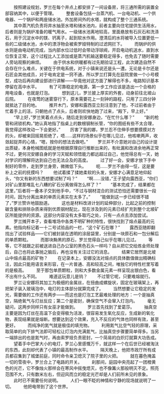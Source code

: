 　　按照建设规划，罗兰在每个井点上都安排了一间设备房，将三通所需的装置全部容纳其中，以便于管理。
　　整套设备包括一台蒸汽机、一台电动机、一个供电器、一个锅炉和两座储水池。外加房间外的水塔，就构成了整个三通系统。
　　其中蒸汽机负责将井水抽至水塔和储水池内，前者主要向住宅提供生活用水，后者则是为锅炉准备的暖气用水。一级储水池离地较高，里面悬放有石灰石和洗涤石，用于沉淀水中的镁、钙离子，起到软水作用。澄清后的水将被导入位置更低一些的二级储水池，水中的漂浮物会被索罗娅特制的过滤网拦下。
　　而锅炉的供水则是由电动机完成，当内部水位过低时会带动浮球阀，开启电动机送水，直到水位恢复正常，这个过程比人工添加或是蒸汽机输送要稳定得多，也免去了随时需要人旁站观察的麻烦。
　　由于供水和供暖都有过先期验证工程，此次建造自然不会存在什么难点，关键在于供电系统，对于小镇来说还是头一遭。无论是卡尔还是石匠会其他成员，对于电肯定是一窍不通，所以罗兰打算先在庭院里做一个小号模型，成功后再向建设部进行讲解――毕竟他对这方面了解得也不多，电路知识基本停留在高中水平。
　　有了可靠稳定的电源，第一步工作应该是造出一个合格的用电设备，也就是灯泡。
　　想到这儿，罗兰披上厚实的外套，动身前往北坡山后院。
　　在夜莺的迷雾穿行下，原本需要花上一刻钟的路程，只用了三四分钟就抵达了目的地。
　　推开木门，安娜和露西亚立刻注意到了他，不过前者由于忙着手上的活，只朝他点了点头，后者则欢快地跑了过来，“殿下，早上好。”
　　“早上好，”罗兰笑着点点头，随后走到安娜身边，“在忙什么哪？”
　　“新的枪管和闭锁机构，”她认真地指了指桌上的数根钢制长管，“你的图纸有些不太合理，我觉得这样改动一下会更好。”
　　厉害了我的娜，罗兰忍不住伸手想要摸摸对方的头，却被来回摇晃拒绝了，唔……这样的场景似乎在哪儿见过，他咳嗽两声，收敛起捉弄的心情，“嗯，按你的想法去做吧。”
　　罗兰并不介意她对自己的设计提出质疑，本身枪械图纸就是他根据原理自行推断出来的，有纰漏和改进余地再正常不过，更何况安娜自身的学习天赋和领悟能力都远超过自己，他觉得总有一天，她对学识的理解将达到自己也无法企及的高度。
　　过了好一会，安娜才放下手中制好的零件，走到罗兰身旁，微微低下头。
　　呃……罗兰不由得一怔，这是要补上之前的抚摸吗？
　　他试着揉了揉她柔软的头发，安娜才心满意足地仰起头，“你又有新的东西想要试制了吗？”
　　“啊……没错，”王子望向露西亚，“你们对矿山里那堆乱七八糟的矿石分离做得怎么样了？”
　　“基本完成了，结果都在这里，”后者将一叠本子交到他手中，“不过与钢材混合的测试恐怕还需要很长一段时间，因为分离出来的单质元素实在太多了。”
　　“能做到这一步已经很不错了，”罗兰赞许地鼓励道。
　　这也是材料改进计划的延伸部分，比起之前的控制碳含量和排除杂质来得到优质钢材配比，现在涉及到的元素已经扩充到整个北坡矿区所能提供的资源。这部分内容没有太多取巧之处，只有一点点去添加尝试。
　　罗兰摊开本子，查看堆场中各类不明矿种的特性，很快找到了熔点最高的元素。他指向标记着一十二号试验品的一栏，“这个矿石在哪？”
　　露西亚随即翻找出了试验样品――它们被封装在透明的涂层袋里，分别是一块原石和一包分解后的单质颗粒。
　　而那块黝黑的原石，罗兰觉得自己似乎在哪儿见过。
　　等等，它不就跟之前被送进自己办公室的黑色石头一样吗？自从把它交给炼金师处理后，自己也将此事抛之脑后，再也没有关注过它的消息。
　　结果它居然是北坡山中熔点最高的矿物？
　　在记录本上，安娜没法对熔点的具体数值做出精确标注，因此只能用语言来形容，在一片普通、高和较高之间，唯独它的特性栏里写着的是极高。
　　至于那包单质颗粒，则和大多数金属元素一样呈现出银白色，看不出有什么不同。
　　难道这玩意儿是钨？
　　不过管它呢，只要难熔就行。
　　罗兰让安娜将其加工为极细的金属丝，在扭曲成螺旋状，固定在玻璃架上，再把架子装入玻璃泡中，电灯的主体部分就算完成了。
　　当然想要让它稳定的发光，需要做的工作还有两步――而这也是灯泡工艺最难处理的地方：一个是抽真空，隔绝氧气与灯丝反应；第二个是密封，确保空气不会窜入灯泡内。
　　毫无疑问，这两步同样只有女巫才能做到。
　　罗兰首先找到了爱葛莎。
　　抽真空主要是因为灯丝在高温下会变得极为活泼，很容易发生氧化反应，生成新的氧化物，表现结果就是熔断。想要达到这个效果，充入不反应的气体也同样有效，甚至更好。
　　而纯净的氮气就是极佳的填充物。
　　利用氮气比空气轻的原理，采取简单的向下排气法即可轻松让灯泡内充满氮气，比抽真空步骤要简单得多。当另一端排出的也是氮气时，再由索罗娅负责密封，一个简易的白炽灯就算大功告成。
　　望着手中巴掌大小的电灯，罗兰心里感慨万千，就这样一个在后世已经被淘汰的东西，此刻却代表了小镇的最高制作水平。
　　隔天晚上，他把市政厅所有成员都召集到了城堡前庭，同时命令亲卫熄灭了院子里的火把。
　　就在暮色掩盖一切的雪夜中，罗兰合上了电路的开关。
　　刹那间，庭园中央亮起了一团橙黄色的光芒，它不像烛火那样会在寒风中摇曳熄灭，也不像篝火那般明灭不定。照亮范围不大，只有数米左右，但迎风而立的稳定光芒却是人们前所未见的景象。
　　此时已不需要任何说明。
　　人们一眼不眨的神情和宁静的现场就说明了一切。
　　他把电带到了这个世界。